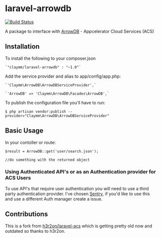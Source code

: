 # laravel-arrowdb

[![Build Status](https://travis-ci.org/Claymm/laravel-arrowdb.svg?branch=master)](https://travis-ci.org/Claymm/laravel-arrowdb)

A package to interface with [ArrowDB](http://docs.appcelerator.com/arrowdb/latest) - Appcelerator Cloud Services (ACS)

## Installation

To install the following to your composer.json

    `"claymm/laravel-arrowdb" : "~1.0"`

Add the service provider and alias to app/config/app.php:

    `'Claymm\ArrowDB\ArrowDBServiceProvider',`
    
    `'ArrowDB' => 'Claymm\ArrowDB\Facades\ArrowDB',`

To publish the configuration file you'll have to run:

   `$ php artisan vendor:publish --provider="Claymm\ArrowDB\ArrowDBServiceProvider"`


## Basic Usage

In your contoller or route:

    $result = ArrowDB::get('user/search.json');

    //do something with the returned object

### Using Authenticated API's or as an Authentication provider for ACS Users

To use API's that require user authentication you will need to use a third party authentication provider. I've chosen [Sentry](https://cartalyst.com/manual/sentry), if you'd like to use this and use a different Auth manager create a issue.

## Contributions

This is a fork from [h3r2on/laravel-acs](https://github.com/h3r2on/laravel-acs) which is getting pretty old now and outdated so thanks to h3r2on.
